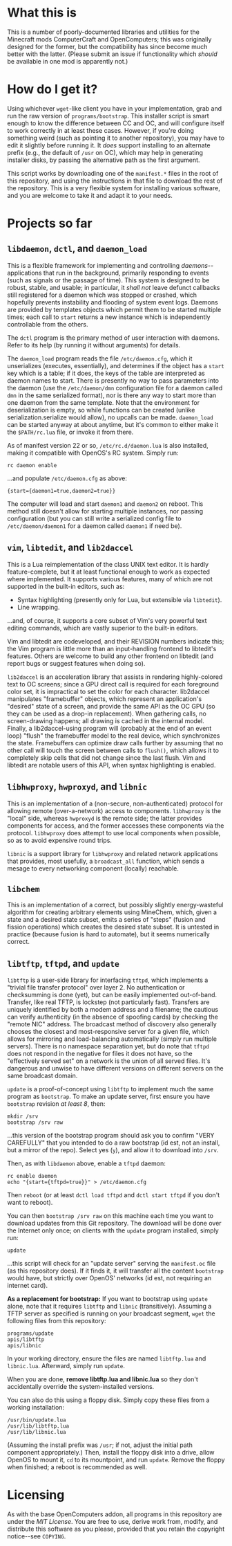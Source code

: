 # What this is

This is a number of poorly-documented libraries and utilities for the Minecraft
mods ComputerCraft and OpenComputers; this was originally designed for the
former, but the compatibility has since become much better with the latter.
(Please submit an issue if functionality which *should* be available in one mod
is apparently not.)

# How do I get it?

Using whichever `wget`-like client you have in your implementation, grab and
run the raw version of `programs/bootstrap`. This installer script is smart
enough to know the difference between CC and OC, and will configure itself to
work correctly in at least these cases. However, if you're doing something
weird (such as pointing it to another repository), you may have to edit it
slightly before running it. It *does* support installing to an alternate prefix
(e.g., the default of `/usr` on OC), which may help in generating installer
disks, by passing the alternative path as the first argument.

This script works by downloading one of the `manifest.*` files in the root of
this repository, and using the instructions in that file to download the rest
of the repository. This is a very flexible system for installing various
software, and you are welcome to take it and adapt it to your needs.

# Projects so far

## `libdaemon`, `dctl`, and `daemon_load`

This is a flexible framework for implementing and controlling
*daemons*--applications that run in the background, primarily responding to
events (such as signals or the passage of time). This system is designed to be
robust, stable, and usable; in particular, it *shall not* leave defunct
callbacks still registered for a daemon which was stopped or crashed, which
hopefully prevents instability and flooding of system event logs. Daemons are
provided by templates objects which permit them to be started multiple times;
each call to `start` returns a new instance which is independently controllable
from the others.

The `dctl` program is the primary method of user interaction with daemons.
Refer to its help (by running it without arguments) for details.

The `daemon_load` program reads the file `/etc/daemon.cfg`, which it
unserializes (executes, essentially), and determines if the object has a
`start` key which is a table; if it does, the keys of the table are interpreted
as daemon names to start. There is presently no way to pass parameters into the
daemon (use the `/etc/daemon/dmn` configuration file for a daemon called `dmn`
in the same serialized format), nor is there any way to start more than one
daemon from the same template. Note that the environment for deserialization is
empty, so while functions can be created (unlike serialization.serialize would
allow), no upcalls can be made. `daemon_load` can be started anyway at about
anytime, but it's common to either make it the `$PATH/rc.lua` file, or invoke
it from there.

As of manifest version 22 or so, `/etc/rc.d/daemon.lua` is also installed,
making it compatible with OpenOS's RC system. Simply run:

	rc daemon enable

...and populate `/etc/daemon.cfg` as above:

	{start={daemon1=true,daemon2=true}}

The computer will load and start `daemon1` and `daemon2` on reboot. This method
still doesn't allow for starting multiple instances, nor passing configuration
(but you can still write a serialized config file to `/etc/daemon/daemon1` for
a daemon called `daemon1` if need be).

## `vim`, `libtedit`, and `lib2daccel`

This is a Lua reimplementation of the class UNIX text editor. It is hardly
feature-complete, but it at least functional enough to work as expected where
implemented. It supports various features, many of which are not supported in
the built-in editors, such as:

- Syntax highlighting (presently only for Lua, but extensible via `libtedit`).
- Line wrapping.

...and, of course, it supports a core subset of Vim's very powerful text
editing commands, which are vastly superior to the built-in editors.

Vim and libtedit are codeveloped, and their REVISION numbers indicate this; the
Vim program is little more than an input-handling frontend to libtedit's
features. Others are welcome to build any other frontend on libtedit (and
report bugs or suggest features when doing so).

`lib2daccel` is an acceleration library that assists in rendering
highly-colored text to OC screens; since a GPU direct call is required for each
foreground color set, it is impractical to set the color for each character.
lib2daccel manipulates "framebuffer" objects, which represent an application's
"desired" state of a screen, and provide the same API as the OC GPU (so they
can be used as a drop-in replacement). When gathering calls, no screen-drawing
happens; all drawing is cached in the internal model. Finally, a
lib2daccel-using program will (probably at the end of an event loop) "flush"
the framebuffer model to the real device, which synchronizes the state.
Framebuffers can optimize draw calls further by assuming that no other call
will touch the screen between calls to `flush()`, which allows it to completely
skip cells that did not change since the last flush. Vim and libtedit are
notable users of this API, when syntax highlighting is enabled.

## `libhwproxy`, `hwproxyd`, and `libnic`

This is an implementation of a (non-secure, non-authenticated) protocol for
allowing remote (over-a-network) access to components. `libhwproxy` is the
"local" side, whereas `hwproxyd` is the remote side; the latter provides
components for access, and the former accesses these components via the
protocol. `libhwproxy` does attempt to use local components when possible, so
as to avoid expensive round trips.

`libnic` is a support library for `libhwproxy` and related network applications
that provides, most usefully, a `broadcast_all` function, which sends a mesage
to every networking component (locally) reachable.

## `libchem`

This is an implementation of a correct, but possibly slightly energy-wasteful
algorithm for creating arbitrary elements using MineChem, which, given a state
and a desired state subset, emits a series of "steps" (fusion and fission
operations) which creates the desired state subset. It is untested in practice
(because fusion is hard to automate), but it seems numerically correct.


## `libtftp`, `tftpd`, and `update`

`libtftp` is a user-side library for interfacing `tftpd`, which implements a
"trivial file transfer protocol" over layer 2. No authentication or
checksumming is done (yet), but can be easily implemented out-of-band.
Transfer, like real TFTP, is lockstep (not particularly fast). Transfers are
uniquely identified by both a modem address and a filename; the cautious can
verify authenticity (in the absence of spoofing cards) by checking the "remote
NIC" address. The broadcast method of discovery also generally chooses the
closest and most-responsive server for a given file, which allows for mirroring
and load-balancing automatically (simply run multiple servers). There is no
namespace separation yet, but do note that `tftpd` does not respond in the
negative for files it does not have, so the "effectively served set" on a
network is the union of all served files. It's dangerous and unwise to have
different versions on different servers on the same broadcast domain.

`update` is a proof-of-concept using `libtftp` to implement much the same
program as `bootstrap`. To make an update server, first ensure you have
`bootstrap` revision _at least 8_, then:

	mkdir /srv
	bootstrap /srv raw

...this version of the bootstrap program should ask you to confirm "VERY
CAREFULLY" that you intended to do a raw bootstrap (id est, not an install, but
a mirror of the repo). Select yes (`y`), and allow it to download into `/srv`.

Then, as with `libdaemon` above, enable a `tftpd` daemon:

	rc enable daemon
	echo "{start={tftpd=true}}" > /etc/daemon.cfg

Then `reboot` (or at least `dctl load tftpd` and `dctl start tftpd` if you
don't want to reboot).

You can then `bootstrap /srv raw` on this machine each time you want to
download updates from this Git repository. The download will be done over the
Internet only once; on clients with the `update` program installed, simply run:

	update

...this script will check for an "update server" serving the `manifest.oc` file
(as this repository does). If it finds it, it will transfer all the content
`bootstrap` would have, but strictly over OpenOS' networks (id est, not
requiring an internet card).

**As a replacement for bootstrap:** If you want to bootstrap using `update`
alone, note that it requires `libtftp` and `libnic` (transitively). Assuming a
TFTP server as specified is running on your broadcast segment, `wget` the
following files from this repository:

	programs/update
	apis/libtftp
	apis/libnic

In your working directory, ensure the files are named `libtftp.lua` and
`libnic.lua`. Afterward, simply run `update`.

When you are done, **remove libtftp.lua and libnic.lua** so they don't
accidentally override the system-installed versions.

You can also do this using a floppy disk. Simply copy these files from a
working installation:

	/usr/bin/update.lua
	/usr/lib/libtftp.lua
	/usr/lib/libnic.lua

(Assuming the install prefix was `/usr`; if not, adjust the initial path
component appropriately.) Then, install the floppy disk into a drive, allow
OpenOS to mount it, `cd` to its mountpoint, and run `update`. Remove the floppy
when finished; a reboot is recommended as well.

# Licensing

As with the base OpenComputers addon, all programs in this repository are under
the *MIT License*. You are free to use, derive work from, modify, and
distribute this software as you please, provided that you retain the copyright
notice--see `COPYING`.
